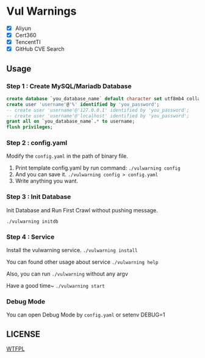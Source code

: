 # Vul Warnings

- [x] Aliyun
- [x] Cert360
- [x] TencentTI
- [x] GitHub CVE Search

## Usage

### Step 1 : Create MySQL/Mariadb Database

```sql
create database `you_database_name` default character set utf8mb4 collate utf8mb4_unicode_ci;
create user 'username'@'%' identified by 'you_password';
-- create user 'username'@'127.0.0.1' identified by 'you_password';
-- create user 'username'@'localhost' identified by 'you_password';
grant all on `you_database_name`.* to username;
flush privileges;
```

### Step 2 : config.yaml

Modify the `config.yaml` in the path of binary file.

1. Print template config.yaml by run command: `./vulwarning config`
2. And you can save it. `./vulwarning config > config.yaml`
3. Write anything you want.

### Step 3 : Init Database

Init Database and Run First Crawl without pushing message.

`./vulwarning initdb`

### Step 4 : Service

Install the vulwarning service. `./vulwarning install`

You can found other usage about service `./vulwarning help`

Also, you can run `./vulwarning` without any argv

Have a good time~ `./vulwarning start`

### Debug Mode

You can open Debug Mode by `config.yaml` or setenv DEBUG=1

## LICENSE

[WTFPL](LICENSE)